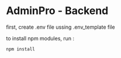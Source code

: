 # AdminPro - Backend

first, create .env file ussing .env_template file

to install npm modules, run :
```
npm install
```